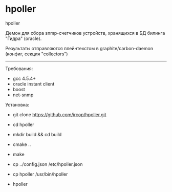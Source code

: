 # hpoller
hpoller

Демон для сбора snmp-счетчиков устройств, хранящихся в БД билинга "Гидра" (oracle).

Результаты отправляются плейнтекстом в graphite/carbon-daemon (конфиг, секция "collectors")

---

Требования:

- gcc 4.5.4+
- oracle instant client
- boost
- net-snmp

Установка:

- git clone https://github.com/ircop/hpoller.git
- cd hpoller
- mkdir build && cd build
- cmake ..
- make

- cp ../config.json /etc/hpoller.json
- cp hpoller /usr/bin/hpoller
- hpoller

